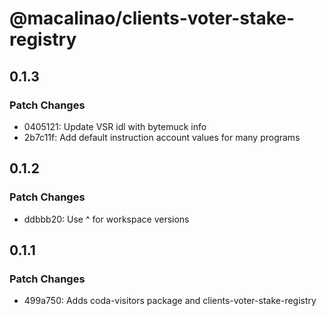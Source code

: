 # @macalinao/clients-voter-stake-registry

## 0.1.3

### Patch Changes

- 0405121: Update VSR idl with bytemuck info
- 2b7c11f: Add default instruction account values for many programs

## 0.1.2

### Patch Changes

- ddbbb20: Use ^ for workspace versions

## 0.1.1

### Patch Changes

- 499a750: Adds coda-visitors package and clients-voter-stake-registry
